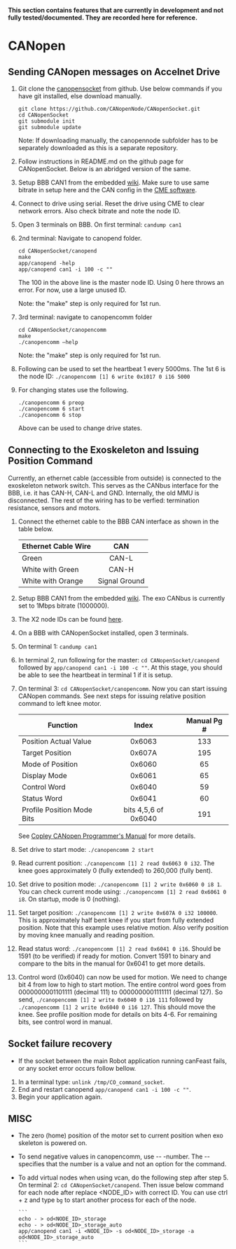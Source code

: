 **This section contains features that are currently in development and not fully tested/documented. They are recorded here for reference.**
# CANopen

## Sending CANopen messages on Accelnet Drive
1. Git clone the [canopensocket](https://github.com/CANopenNode/CANopenSocket) from github. Use below commands if you have git installed, else download manually.

      ```
      git clone https://github.com/CANopenNode/CANopenSocket.git
      cd CANopenSocket
      git submodule init
      git submodule update
      ```
   
      Note: If downloading manually, the canopennode subfolder has to be separately downloaded as this is a separate repository. 

2. Follow instructions in README.md on the github page for CANopenSocket. Below is an abridged version of the same.
3.	Setup BBB CAN1 from the embedded [wiki](https://embeded.readthedocs.io/en/latest/canbus/#configuring-the-bbb-can-interface). Make sure to use same bitrate in setup here and the CAN config in the [CME software](https://embeded.readthedocs.io/en/latest/canbus/#accelnet-serial-comms). 
4.	Connect to drive using serial. Reset the drive using CME to clear network errors. Also check bitrate and note the node ID.
5.	Open 3 terminals on BBB. On first terminal: `candump can1`

6.	2nd terminal: Navigate to canopend folder.  
      ```
      cd CANopenSocket/canopend
      make
      app/canopend -help
      app/canopend can1 -i 100 -c ""
      ```

      The 100
       in the above line is the master node ID. Using 0 here throws an error. For now, use a large unused ID.
       
       Note: the "make" step is only required for 1st run.

8.	3rd terminal: navigate to canopencomm folder
   
      ```
      cd CANopenSocket/canopencomm
      make
      ./canopencomm –help
      ```
      
      Note: the "make" step is only required for 1st run.

9. Following can be used to set the heartbeat 1 every 5000ms. The 1st 6 is the node ID: `./canopencomm [1] 6 write 0x1017 0 i16 5000`


10. For changing states use the following.  
      ```
      ./canopencomm 6 preop
      ./canopencomm 6 start
      ./canopencomm 6 stop
      ```
      
      Above can be used to change drive states.

## Connecting to the Exoskeleton and Issuing Position Command

Currently, an ethernet cable (accessible from outside) is connected to the exoskeleton network switch. This serves as the CANbus interface for the BBB, i.e. it has CAN-H, CAN-L and GND. Internally, the old MMU is disconnected. The rest of the wiring has to be verfied: termination resistance, sensors and motors.

1. Connect the ethernet cable to the BBB CAN interface as shown in the table below.

      | Ethernet Cable Wire | CAN                    |
      | ------------------- |:----------------------:|
      | Green               | CAN-L                  |
      | White with Green    | CAN-H                  |
      | White with Orange   | Signal Ground          |

2.	Setup BBB CAN1 from the embedded [wiki](https://embeded.readthedocs.io/en/latest/canbus/#configuring-the-bbb-can-interface). The exo CANbus is currently set to 1Mbps bitrate (1000000).
3. The X2 node IDs can be found [here](https://embeded.readthedocs.io/en/latest/#x2-canopen-node-id).
4. On a BBB with CANopenSocket installed, open 3 terminals. 
5. On terminal 1: `candump can1`

8. In terminal 2, run following for the master: `cd CANopenSocket/canopend` followed by `app/canopend can1 -i 100 -c ""`. At this stage, you should be able to see the heartbeat in terminal 1 if it is setup.

9. On terminal 3: `cd CANopenSocket/canopencomm`. Now you can start issuing CANopen commands. See next steps for issuing relative position command to left knee motor. 

      | Function                  | Index                    | Manual Pg #|
      | ------------------------- |:------------------------:|:----------:|
      | Position Actual Value     | 0x6063                   | 133        |
      | Target Position           | 0x607A                   | 195        |
      | Mode of Position          | 0x6060                   | 65         |
      | Display Mode              | 0x6061                   | 65         |
      | Control Word              | 0x6040                   | 59         |
      | Status Word               | 0x6041                   | 60         |
      | Profile Position Mode Bits| bits 4,5,6 of 0x6040     | 191        |

      See [Copley CANopen Programmer's Manual](http://www.copleycontrols.com/wp-content/uploads/2018/02/All-CANopen_Programmers_Manual-Manual.pdf) for more details.

10. Set drive to start mode: `./canopencomm 2 start` 
11. Read current position: `./canopencomm [1] 2 read 0x6063 0 i32`. The knee goes approximately 0 (fully extended) to 260,000 (fully bent).
12. Set drive to position mode: `./canopencomm [1] 2 write 0x6060 0 i8 1`. You can check current mode using: `./canopencomm [1] 2 read 0x6061 0 i8`. On startup, mode is 0 (nothing).
13. Set target position: `./canopencomm [1] 2 write 0x607A 0 i32 100000`. This is approximately half bent knee if you start from fully extended position. Note that this example uses relative motion. Also verify position by moving knee manually and reading position. 
14. Read status word: `./canopencomm [1] 2 read 0x6041 0 i16`. Should be 1591 (to be verified) if ready for motion. Convert 1591 to binary and compare to the bits in the manual for 0x6041 to get more details. 
15. Control word (0x6040) can now be used for motion. We need to change bit 4 from low to high to start motion. The entire control word goes from 0000000001101111 (decimal 111) to 0000000001111111 (decimal 127). So send, `./canopencomm [1] 2 write 0x6040 0 i16 111` followed by `./canopencomm [1] 2 write 0x6040 0 i16 127`. This should move the knee. See profile position mode for details on bits 4-6. For remaining bits, see control word in manual.

## Socket failure recovery
* If the socket between the main Robot application running canFeast fails, or any socket error occurs follow bellow.
1. In a terminal type: `unlink /tmp/CO_command_socket`.
2. End and restart canopend `app/canopend can1 -i 100 -c ""`.
3. Begin your application again.

## MISC
* The zero (home) position of the motor set to current position when exo skeleton is powered on. 
* To send negative values in canopencomm, use -- -number. The -- specifies that the number is a value and not an option for the command.
* To add virtual nodes when using vcan, do the following step after step 5. On terminal 2: `cd CANopenSocket/canopend`. Then issue below command for each node after replace <NODE_ID> with correct ID. You can use ctrl + z and type `bg` to start another process for each of the node. 

      ```
      echo - > od<NODE_ID>_storage
      echo - > od<NODE_ID>_storage_auto
      app/canopend can1 -i <NODE_ID> -s od<NODE_ID>_storage -a od<NODE_ID>_storage_auto
      ```

